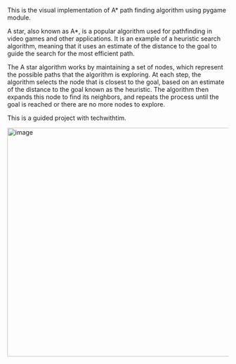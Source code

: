 This is the visual implementation of A* path finding algorithm using pygame module.

A star, also known as A*, is a popular algorithm used for pathfinding in video games and other applications. It is an example of a heuristic search algorithm, meaning that it uses an estimate of the distance to the goal to guide the search for the most efficient path.

The A star algorithm works by maintaining a set of nodes, which represent the possible paths that the algorithm is exploring. At each step, the algorithm selects the node that is closest to the goal, based on an estimate of the distance to the goal known as the heuristic. The algorithm then expands this node to find its neighbors, and repeats the process until the goal is reached or there are no more nodes to explore.

This is a guided project with techwithtim.

<img width="522" alt="image" src="https://user-images.githubusercontent.com/81977629/207973958-d22a0e8a-9e6e-4d6e-840d-58d1b0e488e4.png">
